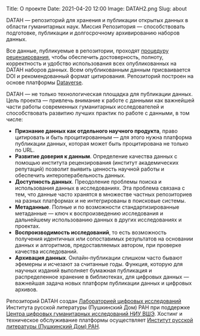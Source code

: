 Title: О проекте
Date: 2021-04-20 12:00
Image: DATAH2.png
Slug: about

DATAH — репозиторий для хранения и публикации открытых данных в
области гуманитарных наук. Миссия Репозитория — способствовать
подготовке, публикации и долгосрочному архивированию наборов данных.

Все данные, публикуемые в репозитории, проходят [процедуру
рецензирования]({filename}data-review.md), чтобы обеспечить
достоверность, полноту, корректность и удобство использования всех
опубликованных на DATAH наборов данных.  Всем опубликованным данным
присваивается DOI и рекомендованный формат цитирования. Репозиторий
построен на основе платформы [Dataverse](https://dataverse.org).

DATAH — не только технологическая площадка для публикации данных.
Цель проекта — привлечь внимание к работе с данными как важнейшей
части работы современных гуманитарных исследователей и способствовать
развитию лучших практик по работе с данными, в том числе:

  * **Признание данных как отдельного научного продукта**, право цитировать
  и быть процитированным — для этого нужна платформа публикации
  данных, которая может быть процитирована не только по URL.
  * **Развитие доверия к данным**. Определение качества данных с помощью
  института рецензирования (институт академических репутаций) позволит
  выявить ценность научной работы и обеспечить интероперабельность
  данных.
  * **Доступность данных**. Преодоление проблемы поиска и использования
  данных в исследованиях. Эта проблема связана с тем, что данные часто
  хранятся в множестве частных репозиториев на разных платформах и не
  интегрированы в поисковые системы.
  * **Метаданные**. Полные и по возможности стандартизированные
  метаданные — ключ к воспроизведению исследования и дальнейшему
  использованию данных в других исследованиях и проектах.
  * **Воспроизводимость исследований**, то есть возможность получения
  идентичных или сопоставимых результатов на основании данных и
  алгоритмов, предоставляемых автором,  при проверке качества
  исследований. 
  * **Архивация данных**. Онлайн-публикации слишком часто бывают
  эфемерны и исчезают за считанные годы. Функция, которую для научных
  изданий выполняет бумажная публикация и распределенное хранение в
  библиотеках, для цифровых данных — важнейшая задача новых платформ
  публикации данных и цифровых архивов.


Репозиторий DATAH создан [Лабораторией цифровых исследований](http://pushkinskijdom.ru/nauchnye-otdely/laboratoriya-tsifrovyh-issledovanij-literatury-i-folklora/) Института
русской литературы (Пушкинский Дом) РАН при поддержке [Центра
цифровых гуманитарных исследований НИУ ВШЭ](https://hum.hse.ru/digital/). 
Хостинг и техническое обслуживание платформы осуществляет [Институт русской литературы (Пушкинский Дом) РАН](http://pushkinskijdom.ru/).
